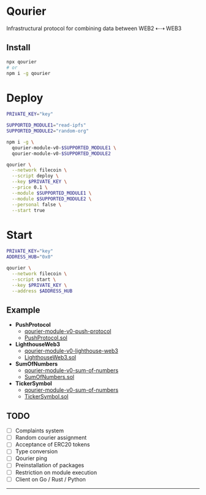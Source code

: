 # Qourier

Infrastructural protocol for combining data between WEB2 ⇠⇢ WEB3

## Install

```bash
npx qourier
# or
npm i -g qourier
```

# Deploy

```bash
PRIVATE_KEY="key"

SUPPORTED_MODULE1="read-ipfs"
SUPPORTED_MODULE2="random-org"

npm i -g \
  qourier-module-v0-$SUPPORTED_MODULE1 \
  qourier-module-v0-$SUPPORTED_MODULE2

qourier \
  --network filecoin \
  --script deploy \
  --key $PRIVATE_KEY \
  --price 0.1 \
  --module $SUPPORTED_MODULE1 \
  --module $SUPPORTED_MODULE2 \
  --personal false \
  --start true
```

# Start

```bash
PRIVATE_KEY="key"
ADDRESS_HUB="0x0"

qourier \
  --network filecoin \
  --script start \
  --key $PRIVATE_KEY \
  --address $ADDRESS_HUB
```

## Example

- **PushProtocol**
  - <a href="https://www.npmjs.com/package/qourier-module-v0-push-protocol">qourier-module-v0-push-protocol</a>
  - <a href="https://github.com/Qourier/contracts/blob/main/src/example/PushProtocol.sol">PushProtocol.sol</a>
- **LighthouseWeb3**
  - <a href="https://www.npmjs.com/package/qourier-module-v0-lighthouse-web3">qourier-module-v0-lighthouse-web3</a>
  - <a href="https://github.com/Qourier/contracts/blob/main/src/example/LighthouseWeb3.sol">LighthouseWeb3.sol</a>
- **SumOfNumbers**
  - <a href="https://www.npmjs.com/package/qourier-module-v0-sum-of-numbers">qourier-module-v0-sum-of-numbers</a>
  - <a href="https://github.com/Qourier/contracts/blob/main/src/example/SumOfNumbers.sol">SumOfNumbers.sol</a>
- **TickerSymbol**
  - <a href="https://www.npmjs.com/package/qourier-module-v0-sum-of-numbers">qourier-module-v0-sum-of-numbers</a>
  - <a href="https://github.com/Qourier/contracts/blob/main/src/example/TickerSymbol.sol">TickerSymbol.sol</a>

## TODO

- [ ] Complaints system
- [ ] Random courier assignment
- [ ] Acceptance of ERC20 tokens
- [ ] Type conversion
- [ ] Qourier ping
- [ ] Preinstallation of packages
- [ ] Restriction on module execution
- [ ] Client on Go / Rust / Python

---
